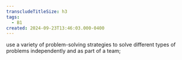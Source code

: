 ```yaml
---
transcludeTitleSize: h3
tags:
  - B1
created: 2024-09-23T13:46:03.000-0400
---
```

use a variety of problem-solving strategies to solve different types of problems independently and as part of a team;